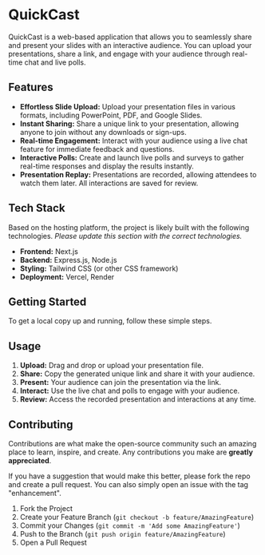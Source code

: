 # QuickCast

QuickCast is a web-based application that allows you to seamlessly share and present your slides with an interactive audience. You can upload your presentations, share a link, and engage with your audience through real-time chat and live polls.

## Features

  * **Effortless Slide Upload:** Upload your presentation files in various formats, including PowerPoint, PDF, and Google Slides.
  * **Instant Sharing:** Share a unique link to your presentation, allowing anyone to join without any downloads or sign-ups.
  * **Real-time Engagement:** Interact with your audience using a live chat feature for immediate feedback and questions.
  * **Interactive Polls:** Create and launch live polls and surveys to gather real-time responses and display the results instantly.
  * **Presentation Replay:** Presentations are recorded, allowing attendees to watch them later. All interactions are saved for review.

## Tech Stack

Based on the hosting platform, the project is likely built with the following technologies. *Please update this section with the correct technologies.*

  * **Frontend:** Next.js
  * **Backend:** Express.js, Node.js
  * **Styling:** Tailwind CSS (or other CSS framework)
  * **Deployment:** Vercel, Render

## Getting Started

To get a local copy up and running, follow these simple steps.

## Usage

1.  **Upload:** Drag and drop or upload your presentation file.
2.  **Share:** Copy the generated unique link and share it with your audience.
3.  **Present:** Your audience can join the presentation via the link.
4.  **Interact:** Use the live chat and polls to engage with your audience.
5.  **Review:** Access the recorded presentation and interactions at any time.

## Contributing

Contributions are what make the open-source community such an amazing place to learn, inspire, and create. Any contributions you make are **greatly appreciated**.

If you have a suggestion that would make this better, please fork the repo and create a pull request. You can also simply open an issue with the tag "enhancement".

1.  Fork the Project
2.  Create your Feature Branch (`git checkout -b feature/AmazingFeature`)
3.  Commit your Changes (`git commit -m 'Add some AmazingFeature'`)
4.  Push to the Branch (`git push origin feature/AmazingFeature`)
5.  Open a Pull Request
